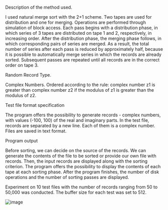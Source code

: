 Description of the method used.

I used natural merge sort with the 2+1 scheme. Two tapes are used for distribution and one for merging. Operations are performed through simulation of block access.
Each pass begins with a distribution phase, in which series of 3 tapes are distributed on tape 1 and 2, respectively, in increasing order.
After the distribution phase, the merging phase follows, in which corresponding pairs of series are merged. As a result, the total number of series after each pass is reduced by approximately half, because it is possible to automatically merge series in which the records are already sorted.
Subsequent passes are repeated until all records are in the correct order on tape 3.

Random Record Type.

Complex Numbers.
Ordered according to the rule: complex number z1 is greater than complex number z2 if the modulus of z1 is greater than the modulus of z2.

Test file format specification

The program offers the possibility to generate records - complex numbers, with values (-100, 100) of the real and imaginary parts.
In the test file, records are separated by a new line. Each of them is a complex number.
Files are saved in text format.

Program output

Before sorting, we can decide on the source of the records. We can generate the contents of the file to be sorted or provide our own file with records.
Then, the input records are displayed along with the sorting criterion.
The program offers the possibility to display the contents of each tape at each sorting phase.
After the program finishes, the number of disk operations and the number of sorting passes are displayed.


Experiment on 10 test files with the number of records ranging from 50 to 50,000 was conducted. The buffer size for each test was set to 512.


![image](https://user-images.githubusercontent.com/67462828/235176699-7fbebda0-12d5-4748-a7f8-9cea30c9f51f.png)

